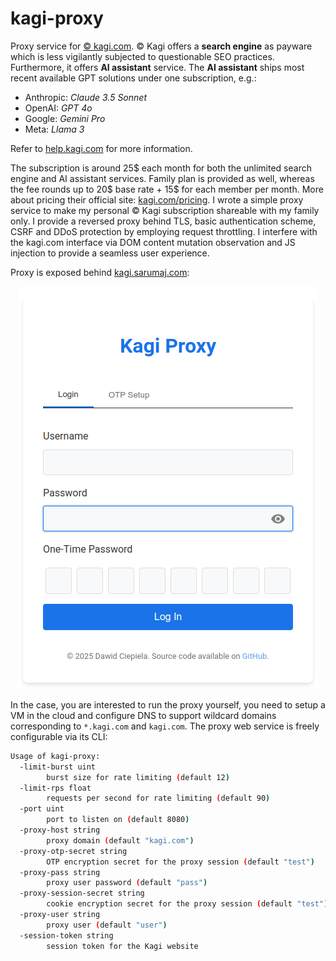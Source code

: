 # kagi-proxy

Proxy service for [© kagi.com](https://kagi.com). © Kagi offers a **search engine** as payware which is less vigilantly subjected to questionable SEO practices. Furthermore, it offers **AI assistant** service. The **AI assistant** ships most recent available GPT solutions under one subscription, e.g.:

- Anthropic: _Claude 3.5 Sonnet_
- OpenAI: _GPT 4o_
- Google: _Gemini Pro_
- Meta: _Llama 3_

Refer to [help.kagi.com](https://help.kagi.com) for more information.

The subscription is around 25$ each month for both the unlimited search engine and AI assistant services. Family plan is provided as well, whereas the fee rounds up to 20$ base rate + 15$ for each member per month. More about pricing their official site: [kagi.com/pricing](https://kagi.com/pricing). I wrote a simple proxy service to make my personal © Kagi subscription shareable with my family only. I provide a reversed proxy behind TLS, basic authentication scheme, CSRF and DDoS protection by employing request throttling. I interfere with the kagi.com interface via DOM content mutation observation and JS injection to provide a seamless user experience.

Proxy is exposed behind [kagi.sarumaj.com](https://kagi.sarumaj.com):

<p align="center" width="100%">
    <a href="https://kagi.sarumaj.com" target="_blank">
        <img src="doc/image.png" alt="screenshot">
    </img></a>
</p>

In the case, you are interested to run the proxy yourself, you need to setup a VM in the cloud and configure DNS to support wildcard domains corresponding to `*.kagi.com` and `kagi.com`. The proxy web service is freely configurable via its CLI:

```bash
Usage of kagi-proxy:
  -limit-burst uint
        burst size for rate limiting (default 12)
  -limit-rps float
        requests per second for rate limiting (default 90)
  -port uint
        port to listen on (default 8080)
  -proxy-host string
        proxy domain (default "kagi.com")
  -proxy-otp-secret string
        OTP encryption secret for the proxy session (default "test")
  -proxy-pass string
        proxy user password (default "pass")
  -proxy-session-secret string
        cookie encryption secret for the proxy session (default "test")
  -proxy-user string
        proxy user (default "user")
  -session-token string
        session token for the Kagi website
```
